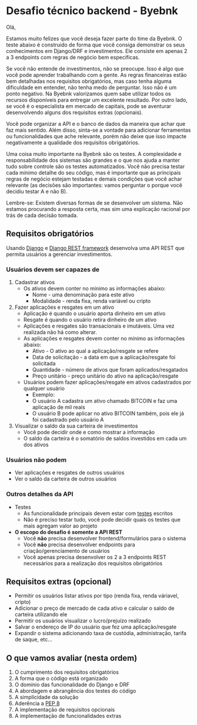 # Desafio técnico backend - Byebnk

Olá,

Estamos muito felizes que você deseja fazer parte do time da Byebnk. O teste abaixo é construido de
forma que você consiga demonstrar os seus conhecimentos em Django/DRF e investimentos. Ele consiste
em apenas 2 a 3 endpoints com regras de negócio bem específicas.

Se você não entende de investimentos, não se preocupe. Isso é algo que você pode aprender trabalhando
com a gente. As regras financeiras estão bem detalhadas nos requisitos obrigatórios, mas caso tenha
alguma dificuldade em entender, não tenha medo de perguntar. Isso não é um ponto negativo. Na Byebnk
valorizamos quem sabe utilizar todos os recursos disponíveis para entregar um excelente resultado.
Por outro lado, se você é o especialista em mercado de capitais, pode se aventurar desenvolvendo
alguns dos requisitos extras (opcionais).

Você pode organizar a API e o banco de dados da maneira que achar que faz mais sentido. Além disso,
sinta-se a vontade para adicionar ferramentas ou funcionalidades que ache relevante, porém não deixe
que isso impacte negativamente a qualidade dos requisitos obrigatórios.

Uma coisa muito importante na Byebnk são os testes. A complexidade e responsabilidade dos sistemas
são grandes e o que nos ajuda a manter tudo sobre controle são os testes automatizados. Você não
precisa testar cada mínimo detalhe do seu código, mas é importante que as principais regras de
negócio estejam testadas e demais condições que você achar relevante (as decisões são importantes:
vamos perguntar o porque você decidiu testar A e não B).

Lembre-se: Existem diversas formas de se desenvolver um sistema. Não estamos procurando a resposta
certa, mas sim uma explicação racional por trás de cada decisão tomada.

## Requisitos obrigatórios
Usando [Django](https://www.djangoproject.com/) e [Django REST framework](https://www.django-rest-framework.org/)
desenvolva uma API REST que permita usuários a gerenciar investimentos.

### Usuários devem ser capazes de
1. Cadastrar ativos
    * Os ativos devem conter no mínimo as informações abaixo:
        * Nome - uma denominação para este ativo
        * Modalidade - renda fixa, renda variável ou cripto
2. Fazer aplicações e resgates em um ativo
    * Aplicação é quando o usuário aporta dinheiro em um ativo
    * Resgate é quando o usuário retira dinheiro de um ativo
    * Aplicações e resgates são transacionais e imutáveis. Uma vez realizada não há como alterar.
    * As aplicações e resgates devem conter no mínimo as informações abaixo:
        * Ativo - O ativo ao qual a aplicação/resgate se refere
        * Data de solicitação - a data em que a aplicação/resgate foi solicitada
        * Quantidade - número de ativos que foram aplicados/resgatados
        * Preço unitário - preço unitário do ativo na aplicação/resgate
    * Usuários podem fazer aplicações/resgate em ativos cadastrados por qualquer usuário
        * Exemplo:
        * O usuário A cadastra um ativo chamado BITCOIN e faz uma aplicação de mil reais
        * O usuário B pode aplicar no ativo BITCOIN também, pois ele já foi cadastrado pelo usuário A
3. Visualizar o saldo da sua carteira de investimentos
    * Você pode decidir onde e como mostrar a informação
    * O saldo da carteira é o somatório de saldos investidos em cada um dos ativos

### Usuários não podem
* Ver aplicações e resgates de outros usuários
* Ver o saldo da carteira de outros usuários

### Outros detalhes da API
* Testes
    * As funcionalidade principais devem estar com [testes](https://docs.djangoproject.com/en/3.1/topics/testing/) escritos
    * Não é preciso testar tudo, você pode decidir quais os testes que mais agregam valor ao projeto
* **O escopo do desafio é somente a API REST**
    * Você **não** precisa desenvolver frontend/formulários para o sistema
    * Você **não** precisa desenvolver endpoints para criação/gerenciamento de usuários
    * Você apenas precisa desenvolver os 2 a 3 endpoints REST necessários para a realização dos requisitos obrigatórios

## Requisitos extras (opcional)
* Permitir os usuários listar ativos por tipo (renda fixa, renda váriavel, cripto)
* Adicionar o preço de mercado de cada ativo e calcular o saldo de carteira utilizando ele
* Permitir os usuários visualizar o lucro/prejuízo realizado
* Salvar o endereço de IP do usuário que fez uma aplicação/resgate
* Expandir o sistema adicionando taxa de custódia, administração, tarifa de saque, etc...

## O que vamos avaliar (nesta ordem)
1. O cumprimento dos requisitos obrigatórios
2. A forma que o código está organizado
3. O domínio das funcionalidade do Django e DRF
4. A abordagem e abrangência dos testes do código
5. A simplicidade da solução
6. Aderência a [PEP 8](https://duckduckgo.com/?q=pep8)
7. A implementação de requisitos opcionais
8. A implementação de funcionalidades extras
